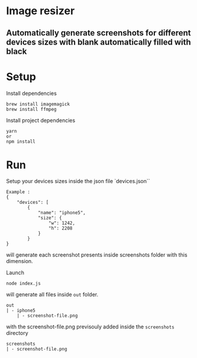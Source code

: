 # Image resizer

## Automatically generate screenshots for different devices sizes with blank automatically filled with black

# Setup

Install dependencies
```
brew install imagemagick
brew install ffmpeg
```

Install project dependencies
```
yarn 
or
npm install
```

# Run

Setup your devices sizes inside the json file `devices.json``
```
Example : 
{
    "devices": [
        {
            "name": "iphone5",
            "size": {
                "w": 1242,
                "h": 2208
            }
        }
}
```
will generate each screenshot presents inside screenshots folder with this dimension.

Launch
```
node index.js
```
will generate all files inside `out` folder.
```
out
| - iphone5
    | - screenshot-file.png
```
with the screenshot-file.png previsouly added inside the `screenshots` directory
```
screenshots
| - screenshot-file.png
```
